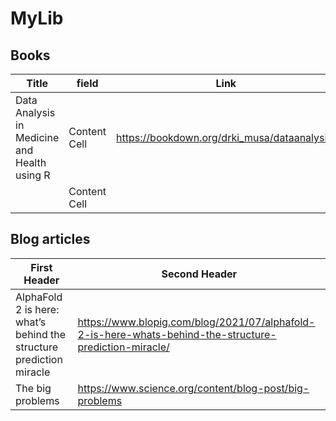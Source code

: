 # MyLib

## Books

| Title  | field | Link |
| ------------- | ------------- | ----------- |
|Data Analysis in Medicine and Health using R  | Content Cell  | https://bookdown.org/drki_musa/dataanalysis/             |
|  | Content Cell  |              |

## Blog articles

| First Header  | Second Header |
| ------------- | ------------- |
| AlphaFold 2 is here: what’s behind the structure prediction miracle  | https://www.blopig.com/blog/2021/07/alphafold-2-is-here-whats-behind-the-structure-prediction-miracle/  |
| The big problems | https://www.science.org/content/blog-post/big-problems |
